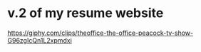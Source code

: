 # v.2 of my resume website

https://giphy.com/clips/theoffice-the-office-peacock-tv-show-G96zgIcQn1L2xpmdxi
